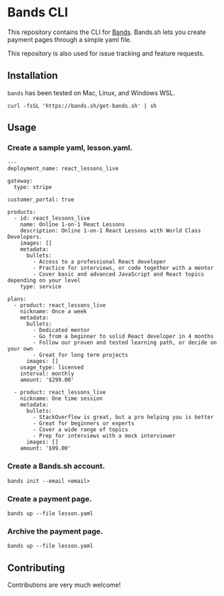 # Bands CLI

This repository contains the CLI for [Bands](https://bands.sh).
Bands.sh lets you create payment pages through a simple yaml file.

This repository is also used for issue tracking and feature requests.

## Installation

`bands` has been tested on Mac, Linux, and Windows WSL.

```shell
curl -fsSL 'https://bands.sh/get-bands.sh' | sh
```

## Usage

### Create a sample yaml, lesson.yaml.

```
---
deployment_name: react_lessons_live

gateway:
  type: stripe

customer_portal: true

products:
  - id: react_lessons_live
    name: Online 1-on-1 React Lessons
    description: Online 1-on-1 React Lessons with World Class Developers. 
    images: []
    metadata:
      bullets:
        - Access to a professional React developer
        - Practice for interviews, or code together with a mentor
        - Cover basic and advanced JavaScript and React topics depending on your level
    type: service

plans:
  - product: react_lessons_live
    nickname: Once a week
    metadata:
      bullets:
        - Dedicated mentor
        - Go from a beginner to solid React developer in 4 months
        - Follow our proven and tested learning path, or decide on your own
        - Great for long term projects
      images: []
    usage_type: licensed
    interval: monthly
    amount: '$299.00'

  - product: react_lessons_live
    nickname: One time session
    metadata:
      bullets:
        - StackOverflow is great, but a pro helping you is better
        - Great for beginners or experts
        - Cover a wide range of topics
        - Prep for interviews with a mock interviewer
      images: []
    amount: '$99.00'
```

### Create a Bands.sh account.

`bands init --email <email>`

### Create a payment page.

`bands up --file lesson.yaml`

### Archive the payment page.

`bands up --file lesson.yaml`

## Contributing

Contributions are very much welcome!